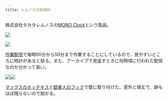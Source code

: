 ```yaml
---
title: レムノスの掛時計
---
```

株式会社タカタレムノスの[MONO Clock](https://www.amazon.co.jp/dp/B004UIT8BK)という製品。

![](https://lh4.googleusercontent.com/AofFl6qtwP-OwznH2AEjrGj34iisrX_RtAmlVGOFKkgyuotqxYInq0P4KwKzztsKudVtXJHkDas72J0wjeGYXWrE9QNClWVCwcCDqomdHJ0URKQCFFkS-fjlcxuxOXQF94vitClBvHvdW7VIDQ)

![](https://lh4.googleusercontent.com/z2AK71tiqrga3O4tqApdzyrmzTCdOv8Q2yQjXw2dja91E3HKyWLhG5_75cGbVLQaaisw6oImk7U7okNziWoJVN-yIRl-DUiiyq63yqEDzokzALi7XFnfomCPTHPE7vOkYB_Zws-dgLx7k1iKNw)

[作業配信](https://www.youtube.com/channel/UC5s-KpSDGzxWPWNv94PnJHw)で毎時00分から50分まで作業することにしているので、見やすいところに時計があると捗る。また、アーカイブで見返すときに何時頃に行われた配信なのか分かって良い。

![](https://lh4.googleusercontent.com/XQjf9U_069e4DYbGCxkIbgHv3_6UXYLWjD6kERDP2HKUpwAHLcUJex8ZVUPMRyCMYd1LYXgY01RpbuveSz1w-tYh_UuXDxTZsevb8emiELayMNqlVdi2uEeWzMyjDRGbj2mbV6quv90JomzpIg)![](https://lh6.googleusercontent.com/Sjy5-tfbnmsu1soVafjaldt7akAOgvfGJG6YevOy0w29KM3ryrZU_OcwNdBFUjtg_6DDOG3jwuDWzDsOoqjBjA290pKcpg7-D90n7gA3qajrF7D0ZjgRTyE5t7g5eOdH4mhEx700z_LBxiGC-w)

[マックスのホッチキス](https://www.amazon.co.jp/dp/B000O9WRWG)と[壁美人のフック](https://www.amazon.co.jp/dp/B00CU78TDG)で壁に取り付けた。意外と頑丈で、跡もほぼ残らないので助かる。
